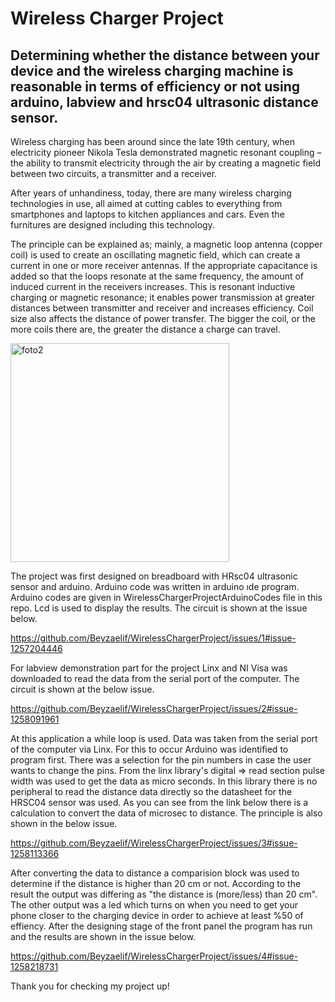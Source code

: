 # Wireless Charger Project
## Determining whether the distance between your device and the wireless charging machine is reasonable in terms of efficiency or not using arduino, labview and hrsc04 ultrasonic distance sensor.


Wireless charging has been around since the late 19th century, when electricity pioneer Nikola Tesla demonstrated magnetic resonant coupling – the ability to transmit electricity through the air by creating a magnetic field between two circuits, a transmitter and a receiver.

After years of unhandiness, today, there are many wireless charging technologies in use, all aimed at cutting cables to everything from smartphones and laptops to kitchen appliances and cars. Even the furnitures are designed including this technology. 

The principle can be explained as; mainly, a magnetic loop antenna (copper coil) is used to create an oscillating magnetic field, which can create a current in one or more receiver antennas. If the appropriate capacitance is added so that the loops resonate at the same frequency, the amount of induced current in the receivers increases. This is resonant inductive charging or magnetic resonance; it enables power transmission at greater distances between transmitter and receiver and increases efficiency. Coil size also affects the distance of power transfer. The bigger the coil, or the more coils there are, the greater the distance a charge can travel. 



<img width="350" alt="foto2" src="https://user-images.githubusercontent.com/79105577/171506748-c2880be2-de97-4726-b97d-f5bdeea9fe6d.png">


The project was first designed on breadboard with HRsc04 ultrasonic sensor and arduino. Arduino code was written in arduino ıde program. Arduino codes are given in WirelessChargerProjectArduinoCodes file in this repo. Lcd is used to display the results. The circuit is shown at the issue below.

https://github.com/Beyzaelif/WirelessChargerProject/issues/1#issue-1257204446

For labview demonstration part for the project Linx and NI Visa was downloaded to read the data from the serial port of the computer. The circuit is shown at the  below issue. 

https://github.com/Beyzaelif/WirelessChargerProject/issues/2#issue-1258091961

At this application a while loop is used. Data was taken from the serial port of the computer via Linx. For this to occur Arduino was identified to program first. There was a selection for the pin numbers in case the user wants to change the pins. From the linx library's digital => read section pulse width was used to get the data as micro seconds. In this library there is no peripheral to read the distance data directly so the datasheet for the HRSC04 sensor was used. As you can see from the link below there is a calculation to convert the data of microsec to distance. The principle is also shown in the below issue. 

https://github.com/Beyzaelif/WirelessChargerProject/issues/3#issue-1258113366


After converting the data to distance a comparision block was used to determine if the distance is higher than 20 cm or not. According to the result the output was differing as "the distance is (more/less) than 20 cm". The other output was a led which turns on when you need to get your phone closer to the charging device in order to achieve at least %50 of effiency. After the designing stage of the front panel the program has run and the results are shown in the issue below.


https://github.com/Beyzaelif/WirelessChargerProject/issues/4#issue-1258218731



Thank you for checking my project up! 















